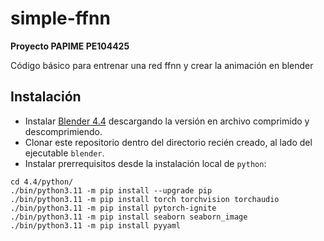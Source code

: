 # simple-ffnn
**Proyecto PAPIME PE104425**

Código básico para entrenar una red ffnn y crear la animación en blender

## Instalación

* Instalar [Blender 4.4](https://www.blender.org/thanks/) descargando la versión en archivo comprimido y descomprimiendo.
* Clonar este repositorio dentro del directorio recién creado, al lado del ejecutable ```blender```.
* Instalar prerrequisitos desde la instalación local de ```python```:

```
cd 4.4/python/
./bin/python3.11 -m pip install --upgrade pip
./bin/python3.11 -m pip install torch torchvision torchaudio
./bin/python3.11 -m pip install pytorch-ignite
./bin/python3.11 -m pip install seaborn seaborn_image
./bin/python3.11 -m pip install pyyaml
```